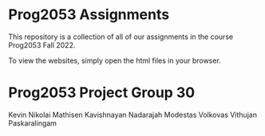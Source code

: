 # Prog2053 Assignments 
This repository is a collection of all of our assignments in the course Prog2053 Fall 2022. 

To view the websites, simply open the html files in your browser.

# Prog2053 Project Group 30

Kevin Nikolai Mathisen
Kavishnayan Nadarajah
Modestas Volkovas
Vithujan Paskaralingam
